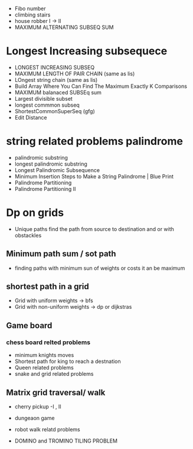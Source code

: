 - Fibo number
- climbing stairs
- house robber I -> II
- MAXIMUM ALTERNATING SUBSEQ SUM

# Longest Increasing subsequece

- LONGEST INCREASING SUBSEQ
- MAXIMUM LENGTH OF PAIR CHAIN (same as lis)
- LOngest string chain (same as lis)
- Build Array Where You Can Find The Maximum Exactly K Comparisons
- MAXIMUM balanaced SUBSEq sum
- Largest divisible subset
- longest commmon subseq
- ShortestCommonSuperSeq (gfg)
- Edit Distance

# string related problems palindrome

- palindromic substring
- longest palindromic substring
- Longest Palindromic Subsequence
- Minimum Insertion Steps to Make a String Palindrome | Blue Print
- Palindrome Partitioning
- Palindrome Partitioning II

# Dp on grids

- Unique paths find the path from source to destination and or with obstackles

## Minimum path sum / sot path

- finding paths with minimum sun of weights or costs it an be maximum

## shortest path in a grid

- Grid with uniform weights -> bfs
- Grid with non-uniform weights -> dp or dijkstras

## Game board

### chess board relted problems

- minimum knights moves
- Shortest path for king to reach a destnation
- Queen related problems
- snake and grid related problems

## Matrix grid traversal/ walk

- cherry pickup -I , II
- dungeaon game
- robot walk relatd problems

- DOMINO and TROMINO TILING PROBLEM